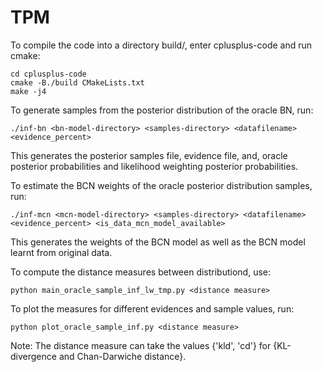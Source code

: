 # TPM

To compile the code into a directory build/, enter cplusplus-code and run cmake:
```
cd cplusplus-code
cmake -B./build CMakeLists.txt
make -j4
```

To generate samples from the posterior distribution of the oracle BN, run:
```
./inf-bn <bn-model-directory> <samples-directory> <datafilename> <evidence_percent>
```
 This generates the posterior samples file, evidence file, and, oracle posterior probabilities and likelihood weighting posterior probabilities. 
 
To estimate the BCN weights of the oracle posterior distribution samples, run:
```
./inf-mcn <mcn-model-directory> <samples-directory> <datafilename> <evidence_percent> <is_data_mcn_model_available>
```
This generates the weights of the BCN model as well as the BCN model learnt from original data.







To compute the distance measures between distributiond, use:
```
python main_oracle_sample_inf_lw_tmp.py <distance measure>
```
To plot the measures for different evidences and sample values, run:
``` 
python plot_oracle_sample_inf.py <distance measure>
```
Note: The distance measure can take the values {'kld', 'cd'} for {KL-divergence and Chan-Darwiche distance}.
